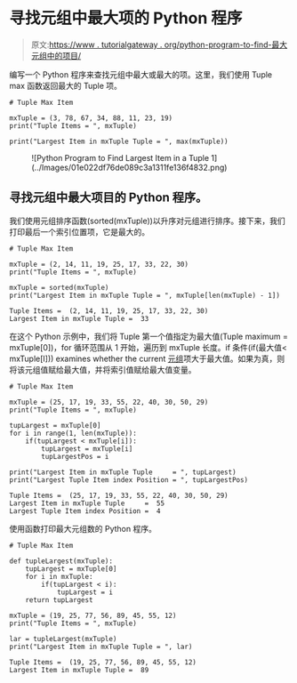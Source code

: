 # 寻找元组中最大项的 Python 程序

> 原文:[https://www . tutorialgateway . org/python-program-to-find-最大元组中的项目/](https://www.tutorialgateway.org/python-program-to-find-largest-item-in-a-tuple/)

编写一个 Python 程序来查找元组中最大或最大的项。这里，我们使用 Tuple max 函数返回最大的 Tuple 项。

```
# Tuple Max Item

mxTuple = (3, 78, 67, 34, 88, 11, 23, 19)
print("Tuple Items = ", mxTuple)

print("Largest Item in mxTuple Tuple = ", max(mxTuple))
```

<figure class="wp-block-image size-large">![Python Program to Find Largest Item in a Tuple 1](../Images/01e022df76de089c3a1311fe136f4832.png)</figure>

## 寻找元组中最大项目的 Python 程序。

我们使用元组排序函数(sorted(mxTuple))以升序对元组进行排序。接下来，我们打印最后一个索引位置项，它是最大的。

```
# Tuple Max Item

mxTuple = (2, 14, 11, 19, 25, 17, 33, 22, 30) 
print("Tuple Items = ", mxTuple)

mxTuple = sorted(mxTuple)
print("Largest Item in mxTuple Tuple = ", mxTuple[len(mxTuple) - 1])
```

```
Tuple Items =  (2, 14, 11, 19, 25, 17, 33, 22, 30)
Largest Item in mxTuple Tuple =  33
```

在这个 Python 示例中，我们将 Tuple 第一个值指定为最大值(Tuple maximum = mxTuple[0])，for 循环范围从 1 开始，遍历到 mxTuple 长度。if 条件(if(最大值< mxTuple[I])) examines whether the current [元组](https://www.tutorialgateway.org/python-tuple/)项大于最大值。如果为真，则将该元组值赋给最大值，并将索引值赋给最大值变量。

```
# Tuple Max Item

mxTuple = (25, 17, 19, 33, 55, 22, 40, 30, 50, 29) 
print("Tuple Items = ", mxTuple)

tupLargest = mxTuple[0]
for i in range(1, len(mxTuple)):
    if(tupLargest < mxTuple[i]):
        tupLargest = mxTuple[i]
        tupLargestPos = i

print("Largest Item in mxTuple Tuple     = ", tupLargest)
print("Largest Tuple Item index Position = ", tupLargestPos)
```

```
Tuple Items =  (25, 17, 19, 33, 55, 22, 40, 30, 50, 29)
Largest Item in mxTuple Tuple     =  55
Largest Tuple Item index Position =  4
```

使用函数打印最大元组数的 Python 程序。

```
# Tuple Max Item

def tupleLargest(mxTuple):
    tupLargest = mxTuple[0]
    for i in mxTuple:
        if(tupLargest < i):
            tupLargest = i
    return tupLargest

mxTuple = (19, 25, 77, 56, 89, 45, 55, 12) 
print("Tuple Items = ", mxTuple)

lar = tupleLargest(mxTuple)
print("Largest Item in mxTuple Tuple = ", lar)
```

```
Tuple Items =  (19, 25, 77, 56, 89, 45, 55, 12)
Largest Item in mxTuple Tuple =  89
```